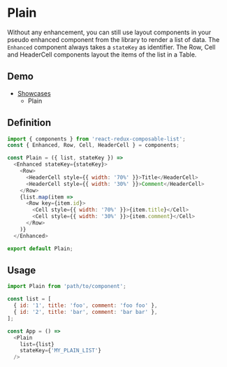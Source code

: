 # Plain

Without any enhancement, you can still use layout components in your pseudo enhanced component from the library to render a list of data. The `Enhanced` component always takes a `stateKey` as identifier. The Row, Cell and HeaderCell components layout the items of the list in a Table.

## Demo

* [Showcases](https://react-redux-composable-list-showcases.wieruch.com/)
  * Plain

## Definition

```javascript
import { components } from 'react-redux-composable-list';
const { Enhanced, Row, Cell, HeaderCell } = components;

const Plain = ({ list, stateKey }) =>
  <Enhanced stateKey={stateKey}>
    <Row>
      <HeaderCell style={{ width: '70%' }}>Title</HeaderCell>
      <HeaderCell style={{ width: '30%' }}>Comment</HeaderCell>
    </Row>
    {list.map(item =>
      <Row key={item.id}>
        <Cell style={{ width: '70%' }}>{item.title}</Cell>
        <Cell style={{ width: '30%' }}>{item.comment}</Cell>
      </Row>
    )}
  </Enhanced>

export default Plain;
```

## Usage

```javascript
import Plain from 'path/to/component';

const list = [
  { id: '1', title: 'foo', comment: 'foo foo' },
  { id: '2', title: 'bar', comment: 'bar bar' },
];

const App = () =>
  <Plain
    list={list}
    stateKey={'MY_PLAIN_LIST'}
  />
```
